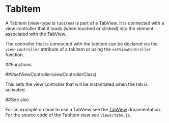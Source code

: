 TabItem
=======

A TabItem (view-type is `tabitem`) is part of a TabView. It is connected with a view controller that it
loads (when touched or clicked) into the element associated with the TabView. 

The controller that is connected with the tabitem can be declared via the `view-controller` attribute of a tabitem
or using the `setViewController` function.

##Functions

###setViewController(viewControllerClass)

This sets the view controller that will be instantiated when the tab is activated.


##See also

For an example on how to use a TabView see the [TabView](tabview.md) documentation. For the source code of 
the TabItem view see `views/tabs.js`.
